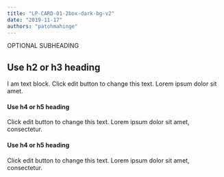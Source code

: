 ```yaml
---
title: "LP-CARD-01-2box-dark-bg-v2"
date: "2019-11-17"
authors: "patohmahinge"
---
```


OPTIONAL SUBHEADING

## Use h2 or h3 heading

I am text block. Click edit button to change this text. Lorem ipsum dolor sit amet.

#### Use h4 or h5 heading

Click edit button to change this text. Lorem ipsum dolor sit amet, consectetur.

#### Use h4 or h5 heading

Click edit button to change this text. Lorem ipsum dolor sit amet, consectetur.
